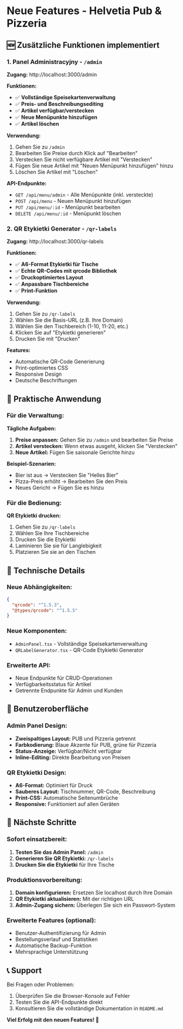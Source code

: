 # Neue Features - Helvetia Pub & Pizzeria

## 🆕 Zusätzliche Funktionen implementiert

### 1. **Panel Administracyjny** - `/admin`

**Zugang:** http://localhost:3000/admin

**Funktionen:**
- ✅ **Vollständige Speisekartenverwaltung**
- ✅ **Preis- und Beschreibungsediting**
- ✅ **Artikel verfügbar/verstecken**
- ✅ **Neue Menüpunkte hinzufügen**
- ✅ **Artikel löschen**

**Verwendung:**
1. Gehen Sie zu `/admin`
2. Bearbeiten Sie Preise durch Klick auf "Bearbeiten"
3. Verstecken Sie nicht verfügbare Artikel mit "Verstecken"
4. Fügen Sie neue Artikel mit "Neuen Menüpunkt hinzufügen" hinzu
5. Löschen Sie Artikel mit "Löschen"

**API-Endpunkte:**
- `GET /api/menu/admin` - Alle Menüpunkte (inkl. versteckte)
- `POST /api/menu` - Neuen Menüpunkt hinzufügen
- `PUT /api/menu/:id` - Menüpunkt bearbeiten
- `DELETE /api/menu/:id` - Menüpunkt löschen

### 2. **QR Etykietki Generator** - `/qr-labels`

**Zugang:** http://localhost:3000/qr-labels

**Funktionen:**
- ✅ **A6-Format Etykietki für Tische**
- ✅ **Echte QR-Codes mit qrcode Bibliothek**
- ✅ **Druckoptimiertes Layout**
- ✅ **Anpassbare Tischbereiche**
- ✅ **Print-Funktion**

**Verwendung:**
1. Gehen Sie zu `/qr-labels`
2. Wählen Sie die Basis-URL (z.B. Ihre Domain)
3. Wählen Sie den Tischbereich (1-10, 11-20, etc.)
4. Klicken Sie auf "Etykietki generieren"
5. Drucken Sie mit "Drucken"

**Features:**
- Automatische QR-Code Generierung
- Print-optimiertes CSS
- Responsive Design
- Deutsche Beschriftungen

## 🎯 Praktische Anwendung

### Für die Verwaltung:

**Tägliche Aufgaben:**
1. **Preise anpassen:** Gehen Sie zu `/admin` und bearbeiten Sie Preise
2. **Artikel verstecken:** Wenn etwas ausgeht, klicken Sie "Verstecken"
3. **Neue Artikel:** Fügen Sie saisonale Gerichte hinzu

**Beispiel-Szenarien:**
- Bier ist aus → Verstecken Sie "Helles Bier"
- Pizza-Preis erhöht → Bearbeiten Sie den Preis
- Neues Gericht → Fügen Sie es hinzu

### Für die Bedienung:

**QR Etykietki drucken:**
1. Gehen Sie zu `/qr-labels`
2. Wählen Sie Ihre Tischbereiche
3. Drucken Sie die Etykietki
4. Laminieren Sie sie für Langlebigkeit
5. Platzieren Sie sie an den Tischen

## 🔧 Technische Details

### Neue Abhängigkeiten:
```json
{
  "qrcode": "^1.5.3",
  "@types/qrcode": "^1.5.5"
}
```

### Neue Komponenten:
- `AdminPanel.tsx` - Vollständige Speisekartenverwaltung
- `QRLabelGenerator.tsx` - QR-Code Etykietki Generator

### Erweiterte API:
- Neue Endpunkte für CRUD-Operationen
- Verfügbarkeitsstatus für Artikel
- Getrennte Endpunkte für Admin und Kunden

## 📱 Benutzeroberfläche

### Admin Panel Design:
- **Zweispaltiges Layout:** PUB und Pizzeria getrennt
- **Farbkodierung:** Blaue Akzente für PUB, grüne für Pizzeria
- **Status-Anzeige:** Verfügbar/Nicht verfügbar
- **Inline-Editing:** Direkte Bearbeitung von Preisen

### QR Etykietki Design:
- **A6-Format:** Optimiert für Druck
- **Sauberes Layout:** Tischnummer, QR-Code, Beschreibung
- **Print-CSS:** Automatische Seitenumbrüche
- **Responsive:** Funktioniert auf allen Geräten

## 🚀 Nächste Schritte

### Sofort einsatzbereit:
1. **Testen Sie das Admin Panel:** `/admin`
2. **Generieren Sie QR Etykietki:** `/qr-labels`
3. **Drucken Sie die Etykietki** für Ihre Tische

### Produktionsvorbereitung:
1. **Domain konfigurieren:** Ersetzen Sie localhost durch Ihre Domain
2. **QR Etykietki aktualisieren:** Mit der richtigen URL
3. **Admin-Zugang sichern:** Überlegen Sie sich ein Passwort-System

### Erweiterte Features (optional):
- Benutzer-Authentifizierung für Admin
- Bestellungsverlauf und Statistiken
- Automatische Backup-Funktion
- Mehrsprachige Unterstützung

## 📞 Support

Bei Fragen oder Problemen:
1. Überprüfen Sie die Browser-Konsole auf Fehler
2. Testen Sie die API-Endpunkte direkt
3. Konsultieren Sie die vollständige Dokumentation in `README.md`

**Viel Erfolg mit den neuen Features! 🎉** 